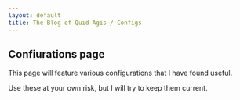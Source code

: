 ```yaml
---
layout: default
title: The Blog of Quid Agis / Configs
---
```

## Confiurations page

This page will feature various configurations that I have found useful.

Use these at your own risk, but I will try to keep them current.
